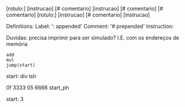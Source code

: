 [rotulo:] [instrucao] [# comentario]
[instrucao] [# comentario]
[# comentario]
[rotulo:]
[instrucao] [# comentario]
[instrucao]



Definitions:
    Label: ': appended'
    Comment: '# prepended'
    Instruction: 


Duvidas:
    precisa imprimir para ser simulado? I.E. com os endereços de memória
    
    



    add
    mul
    jump(start)
start:
    div
    lsh



0f 3333     05 6666
start_ph    

start: 3

